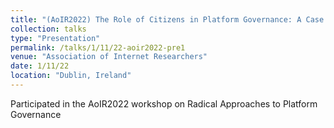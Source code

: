 ```yaml
---
title: "(AoIR2022) The Role of Citizens in Platform Governance: A Case Study of Public Consultations on European Online Content Regulation"
collection: talks
type: "Presentation"
permalink: /talks/1/11/22-aoir2022-pre1
venue: "Association of Internet Researchers"
date: 1/11/22
location: "Dublin, Ireland"
---
```


Participated in the AoIR2022 workshop on Radical Approaches to Platform Governance
